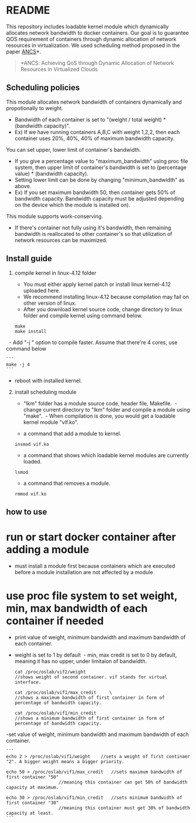 # README

This repository includes loadable kernel module which dynamically allocates network bandwidth to docker containers. Our goal is to guarantee QOS requirement of containers through dynamic allocation of network resources in virtualization. We used scheduling method proposed in the paper [ANCS](https://www.hindawi.com/journals/sp/2016/4708195/abs/)*. 

> *ANCS: Achieving QoS through Dynamic Allocation of Network Resources in Virtualized Clouds


## Scheduling policies

This module allocates network bandwidth of containers dynamically and propotionally to weight. 
   - Bandwidth of each container is set to "(weight / total weight) * (bandwidth capacity)".
   - Ex) If we have running containers A,B,C with weight 1,2,2, then each container uses 20%, 40%, 40% of maximum bandwidth capacity.


You can set upper, lower limit of container's bandwidth.
   - If you give a percentage value to "maximum_bandwidth" using proc file system, then upper limit of container's bandwidth is set to (percentage value) * (bandwidth capacity).
   - Setting lower limit can be done by changing "minimum_bandwidth" as above.
   - Ex) If you set maximum bandwidth 50, then container gets 50% of bandwidth capacity. Bandwidth capacity must be adjusted depending on the device which the module is installed on).


This module supports work-conserving.
   - If there's container not fully using it's bandwidth, then remaining bandwidth is reallocated to other container's so that utilization of network resources can be maximized.

## Install guide

1. compile kernel in linux-4.12 folder
   - You must either apply kernel patch or install linux kernel-4.12 uploaded here. 
   - We recommend installing linux-4.12 because compilation may fail on other version of linux.
   - After you download kernel source code, change directory to linux folder and compile kernel using command below.

	```
	make
	make install
	```

   - Add "-j <number of cores>" option to compile faster. Assume that there're 4 cores, use command below

	```
	make -j 4
	```

   - reboot with installed kernel.

2. install scheduling module 
   - "lkm" folder has a module source code, header file, Makefile.
   - change current directory to "lkm" folder and compile a module using "make". 
   - When compilation is done, you would get a loadable kernel module "vif.ko".
   
   - a command that add a module to kernel.

	```
	insmod vif.ko
	```

   - a command that shows which loadable kernel modules are currently loaded.

	```
	lsmod
	```

   - a command that removes a module.

	```
	rmmod vif.ko
	```

## how to use 

# run or start docker container after adding a module
  - must install a module first because containers which are executed before a module installation are not affected by a module

# use proc file system to set weight, min, max bandwidth of each container if needed

  - print value of weight, minimum bandwidth and maximum bandwidth of each container.
  - weight is set to 1 by default
  - min, max credit is set to 0 by default, meaning it has no upper, under limitaion of bandwidth.
  	
	```
	cat /proc/oslab/vif2/weight		
	//shows weight of second container. vif stands for virtual interface.
	
	cat /proc/oslab/vif1/max_credit		\
	//shows a maximum bandwidth of first container in form of  percentage of bandwidth capacity.
	
	cat /proc/oslab/vif1/min_credit		
	//shows a minimum bandwidth of first container in form of  percentage of bandwidth capacity.
	```

   -set value of weight, minimum bandwidth and maximum bandwidth of each container.
	
	```
	echo 2 > /proc/oslab/vif1/weight	//sets a weight of first continaer "2". A bigger weight means a bigger priority.
						
	echo 50 > /proc/oslab/vif1/max_credit 	//sets maximum bandwidth of first container "50"
						//meaning this container can get 50% of bandwidth capacity at maximum.
	
	echo 30 > /proc/oslab/vif1/min_credit	//sets minimum bandwidth of first container "30"
						//meaning this container must get 30% of bandwidth capacity at least.
	```
